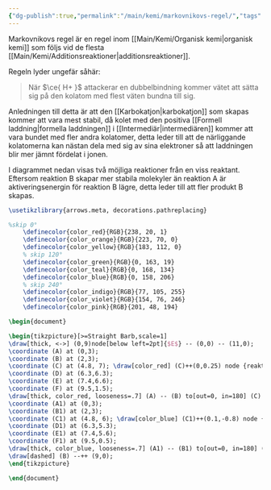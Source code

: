 ```yaml
---
{"dg-publish":true,"permalink":"/main/kemi/markovnikovs-regel/","tags":["kemi","organisk-kemi"]}
---
```


Markovnikovs regel är en regel inom [[Main/Kemi/Organisk kemi\|organisk kemi]] som följs vid de flesta [[Main/Kemi/Additionsreaktioner\|additionsreaktioner]].

Regeln lyder ungefär såhär:
> När $\ce{ H+ }$ attackerar en dubbelbindning kommer vätet att sätta sig på den kolatom med flest väten bundna till sig.

Anledningen till detta är att den [[Karbokatjon\|karbokatjon]] som skapas kommer att vara mest stabil, då kolet med den positiva [[Formell laddning\|formella laddningen]] i [[Intermediär\|intermediären]] kommer att vara bundet med fler andra kolatomer, detta leder till att de närliggande kolatomerna kan nästan dela med sig av sina elektroner så att laddningen blir mer jämnt fördelat i jonen.

I diagrammet nedan visas två möjliga reaktioner från en viss reaktant. Eftersom reaktion B skapar mer stabila molekyler än reaktion A är aktiveringsenergin för reaktion B lägre, detta leder till att fler produkt B skapas.

```tikz
\usetikzlibrary{arrows.meta, decorations.pathreplacing}

%skip 0°
	\definecolor{color_red}{RGB}{238, 20, 1}
	\definecolor{color_orange}{RGB}{223, 70, 0}
	\definecolor{color_yellow}{RGB}{183, 112, 0}
	% skip 120°
	\definecolor{color_green}{RGB}{0, 163, 19}
	\definecolor{color_teal}{RGB}{0, 168, 134}
	\definecolor{color_blue}{RGB}{0, 158, 206}
	% skip 240°
	\definecolor{color_indigo}{RGB}{77, 105, 255}
	\definecolor{color_violet}{RGB}{154, 76, 246}
	\definecolor{color_pink}{RGB}{201, 48, 194}

\begin{document}

\begin{tikzpicture}[>=Straight Barb,scale=1]
\draw[thick, <->] (0,9)node[below left=2pt]{$E$} -- (0,0) -- (11,0);
\coordinate (A) at (0,3);
\coordinate (B) at (2,3);
\coordinate (C) at (4.8, 7); \draw[color_red] (C)++(0,0.25) node {reaktion A};
\coordinate (D) at (6.3,6.3);
\coordinate (E) at (7.4,6.6);
\coordinate (F) at (9.5,1.5);
\draw[thick, color_red, looseness=.7] (A) -- (B) to[out=0, in=180] (C) to[out=0, in=180] (D) to[out=0, in=180] (E) to[out=0, in=180] (F) --++ (1.5,0);
\coordinate (A1) at (0,3);
\coordinate (B1) at (2,3);
\coordinate (C1) at (4.8, 6); \draw[color_blue] (C1)++(0.1,-0.8) node {reaktion B};
\coordinate (D1) at (6.3,5.3);
\coordinate (E1) at (7.4,5.6);
\coordinate (F1) at (9.5,0.5);
\draw[thick, color_blue, looseness=.7] (A1) -- (B1) to[out=0, in=180] (C1) to[out=0, in=180] (D1) to[out=0, in=180] (E1) to[out=0, in=180] (F1) --++ (1.5,0);
\draw[dashed] (B) --++ (9,0);
\end{tikzpicture}

\end{document}
```

